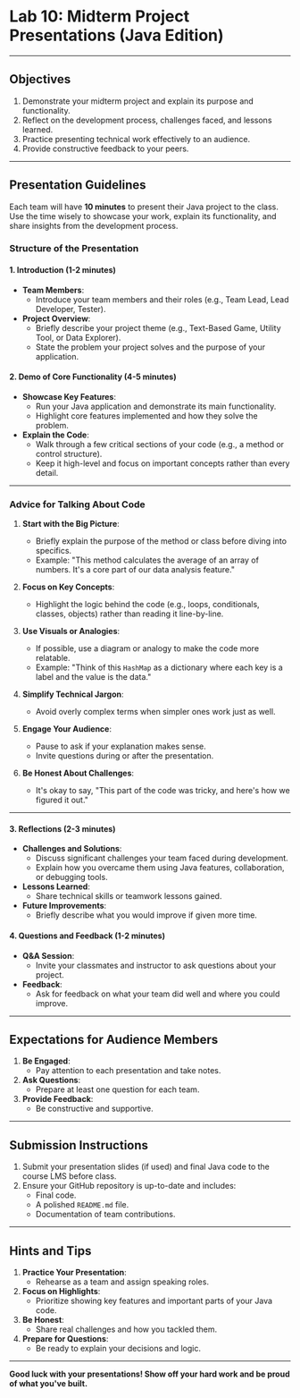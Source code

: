 # **Lab 10: Midterm Project Presentations (Java Edition)**

---

## **Objectives**
1. Demonstrate your midterm project and explain its purpose and functionality.
2. Reflect on the development process, challenges faced, and lessons learned.
3. Practice presenting technical work effectively to an audience.
4. Provide constructive feedback to your peers.

---

## **Presentation Guidelines**
Each team will have **10 minutes** to present their Java project to the class. Use the time wisely to showcase your work, explain its functionality, and share insights from the development process.

### **Structure of the Presentation**

#### **1. Introduction (1-2 minutes)**
- **Team Members**:
  - Introduce your team members and their roles (e.g., Team Lead, Lead Developer, Tester).
- **Project Overview**:
  - Briefly describe your project theme (e.g., Text-Based Game, Utility Tool, or Data Explorer).
  - State the problem your project solves and the purpose of your application.

#### **2. Demo of Core Functionality (4-5 minutes)**
- **Showcase Key Features**:
  - Run your Java application and demonstrate its main functionality.
  - Highlight core features implemented and how they solve the problem.
- **Explain the Code**:
  - Walk through a few critical sections of your code (e.g., a method or control structure).
  - Keep it high-level and focus on important concepts rather than every detail.

---

### **Advice for Talking About Code**

1. **Start with the Big Picture**:
   - Briefly explain the purpose of the method or class before diving into specifics.
   - Example: "This method calculates the average of an array of numbers. It's a core part of our data analysis feature."

2. **Focus on Key Concepts**:
   - Highlight the logic behind the code (e.g., loops, conditionals, classes, objects) rather than reading it line-by-line.

3. **Use Visuals or Analogies**:
   - If possible, use a diagram or analogy to make the code more relatable.
   - Example: "Think of this `HashMap` as a dictionary where each key is a label and the value is the data."

4. **Simplify Technical Jargon**:
   - Avoid overly complex terms when simpler ones work just as well.

5. **Engage Your Audience**:
   - Pause to ask if your explanation makes sense.
   - Invite questions during or after the presentation.

6. **Be Honest About Challenges**:
   - It's okay to say, "This part of the code was tricky, and here's how we figured it out."

---

#### **3. Reflections (2-3 minutes)**
- **Challenges and Solutions**:
  - Discuss significant challenges your team faced during development.
  - Explain how you overcame them using Java features, collaboration, or debugging tools.
- **Lessons Learned**:
  - Share technical skills or teamwork lessons gained.
- **Future Improvements**:
  - Briefly describe what you would improve if given more time.

#### **4. Questions and Feedback (1-2 minutes)**
- **Q&A Session**:
  - Invite your classmates and instructor to ask questions about your project.
- **Feedback**:
  - Ask for feedback on what your team did well and where you could improve.

---

## **Expectations for Audience Members**
1. **Be Engaged**:
   - Pay attention to each presentation and take notes.
2. **Ask Questions**:
   - Prepare at least one question for each team.
3. **Provide Feedback**:
   - Be constructive and supportive.

---

## **Submission Instructions**
1. Submit your presentation slides (if used) and final Java code to the course LMS before class.
2. Ensure your GitHub repository is up-to-date and includes:
   - Final code.
   - A polished `README.md` file.
   - Documentation of team contributions.

---

## **Hints and Tips**
1. **Practice Your Presentation**:
   - Rehearse as a team and assign speaking roles.
2. **Focus on Highlights**:
   - Prioritize showing key features and important parts of your Java code.
3. **Be Honest**:
   - Share real challenges and how you tackled them.
4. **Prepare for Questions**:
   - Be ready to explain your decisions and logic.

---

**Good luck with your presentations! Show off your hard work and be proud of what you've built.**
